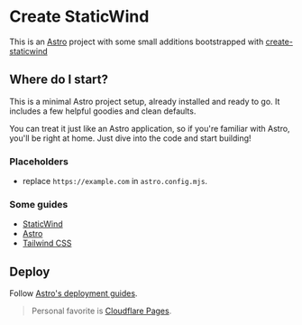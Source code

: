 # Create StaticWind

This is an [Astro](https://astro.build) project with some small additions bootstrapped with [create-staticwind](https://staticwind.nowl.dev)

## Where do I start?

This is a minimal Astro project setup, already installed and ready to go. It includes a few helpful goodies and clean defaults.

You can treat it just like an Astro application, so if you're familiar with Astro, you'll be right at home. Just dive into the code and start building!

### Placeholders

- replace `https://example.com` in `astro.config.mjs`.

### Some guides

- [StaticWind](https://staticwind.nowl.dev)
- [Astro](https://astro.build)
- [Tailwind CSS](https://tailwindcss.com)

## Deploy

Follow [Astro's deployment guides](https://docs.astro.build/en/guides/deploy/).
> Personal favorite is [Cloudflare Pages](https://docs.astro.build/en/guides/deploy/cloudflare/).